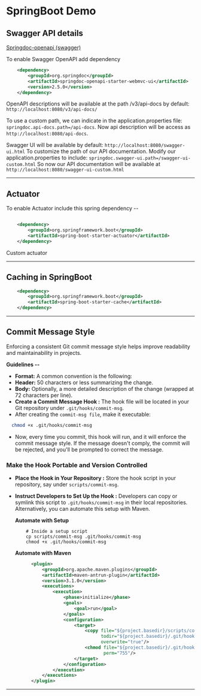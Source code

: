 # SpringBoot Demo


## Swagger API details

[Springdoc-openapi (swagger)](https://springdoc.org/#swagger-ui-properties)

To enable Swagger OpenAPI add dependency 
```xml
    <dependency>
        <groupId>org.springdoc</groupId>
        <artifactId>springdoc-openapi-starter-webmvc-ui</artifactId>
        <version>2.5.0</version>
    </dependency>
```

OpenAPI descriptions will be available at the path /v3/api-docs by default: ``http://localhost:8080/v3/api-docs/``

To use a custom path, we can indicate in the application.properties file:
``springdoc.api-docs.path=/api-docs``. Now api description will be access as ``http://localhost:8080/api-docs``.

Swagger UI will be available by default: ``http://localhost:8080/swagger-ui.html``
To customize the path of our API documentation. Modify our application.properties to include: ``springdoc.swagger-ui.path=/swagger-ui-custom.html``
So now our API documentation will be available at ``http://localhost:8080/swagger-ui-custom.html``

---

## Actuator

To enable Actuator include this spring dependency --
```xml

    <dependency>
        <groupId>org.springframework.boot</groupId>
        <artifactId>spring-boot-starter-actuator</artifactId>
    </dependency>
```
Custom actuator 

---
## Caching in SpringBoot

```xml
    <dependency>
        <groupId>org.springframework.boot</groupId>
        <artifactId>spring-boot-starter-cache</artifactId>
    </dependency>
```
---
## Commit Message Style

Enforcing a consistent Git commit message style helps improve readability and maintainability in projects.

**Guidelines --**
- **Format:** A common convention is the following:
- **Header:** 50 characters or less summarizing the change.
- **Body:** Optionally, a more detailed description of the change (wrapped at 72 characters per line).
- **Create a Commit Message Hook :** The hook file will be located in your Git repository under ``.git/hooks/commit-msg``.
- After creating the ``commit-msg file``, make it executable:
```bash
  chmod +x .git/hooks/commit-msg
```
- Now, every time you commit, this hook will run, and it will enforce the commit message style. 
If the message doesn't comply, the commit will be rejected, and you'll be prompted to correct the message.

### Make the Hook Portable and Version Controlled
- **Place the Hook in Your Repository :** Store the hook script in your repository, say under ``scripts/commit-msg``.
- **Instruct Developers to Set Up the Hook :** Developers can copy or symlink this script to ``.git/hooks/commit-msg`` in their local repositories. 
Alternatively, you can automate this setup with Maven.

    **Automate with Setup**
    ```shell
        # Inside a setup script
        cp scripts/commit-msg .git/hooks/commit-msg
        chmod +x .git/hooks/commit-msg
    ```
  **Automate with Maven**
  ```xml
        <plugin>
            <groupId>org.apache.maven.plugins</groupId>
            <artifactId>maven-antrun-plugin</artifactId>
            <version>3.1.0</version>
            <executions>
                <execution>
                    <phase>initialize</phase>
                    <goals>
                        <goal>run</goal>
                    </goals>
                    <configuration>
                        <target>
                            <copy file="${project.basedir}/scripts/commit-msg"
                                  todir="${project.basedir}/.git/hooks/"
                                  overwrite="true"/>
                            <chmod file="${project.basedir}/.git/hooks/commit-msg"
                                   perm="755"/>
                        </target>
                    </configuration>
                </execution>
            </executions>
        </plugin>
  ```

---
